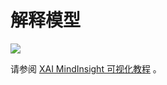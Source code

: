 # 解释模型

<a href="https://gitee.com/mindspore/docs/blob/master/docs/mindinsight/docs/source_zh_cn/model_explanation.md" target="_blank"><img src="https://gitee.com/mindspore/docs/raw/master/resource/_static/logo_source.png"></a>

请参阅 [XAI MindInsight 可视化教程](https://www.mindspore.cn/xai/docs/zh-CN/master/using_mindinsight.html) 。
